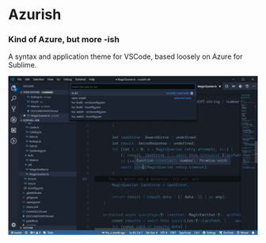 # Azurish
### Kind of Azure, but more -ish

A syntax and application theme for VSCode, based loosely on Azure for Sublime.

![Preview](img/preview.png)